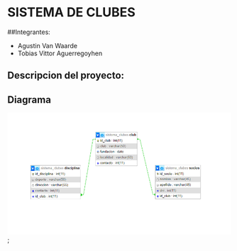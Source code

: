 # SISTEMA DE CLUBES

##Integrantes:
 * Agustin Van Waarde
 * Tobias Vittor Aguerregoyhen

## Descripcion del proyecto:

## Diagrama
 ![Diagrama de SQL](/modeloSQL_sistemaClubes.png);